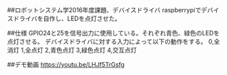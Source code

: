 ##ロボットシステム学2016年度課題、デバイスドライバ
raspberrypiでデバイスドライバを自作し、LEDを点灯させた。

##仕様
GPIO24と25を信号出力に使用している。それぞれ青色、緑色のLEDを点灯させる。
デバイスドライバに対する入力によって以下の動作をする。
0,全消灯
1,全点灯
2,青色点灯
3,緑色点灯
4,交互点灯

##デモ動画
https://youtu.be/LHJf5TrGsfg
